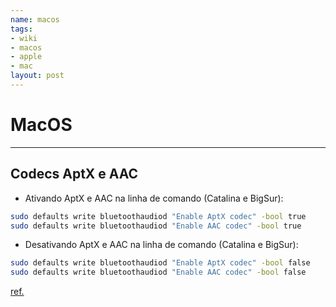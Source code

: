 ```yaml
---
name: macos
tags:
- wiki
- macos
- apple
- mac
layout: post
---
```

# MacOS

***

## Codecs AptX e AAC

* Ativando AptX e AAC na linha de comando (Catalina e BigSur):

```bash
sudo defaults write bluetoothaudiod "Enable AptX codec" -bool true
sudo defaults write bluetoothaudiod "Enable AAC codec" -bool true
```

* Desativando AptX e AAC na linha de comando (Catalina e BigSur):

```bash
sudo defaults write bluetoothaudiod "Enable AptX codec" -bool false
sudo defaults write bluetoothaudiod "Enable AAC codec" -bool false
```

[ref.](https://www.macrumors.com/how-to/enable-aptx-aac-bluetooth-audio-codecs-macos/)